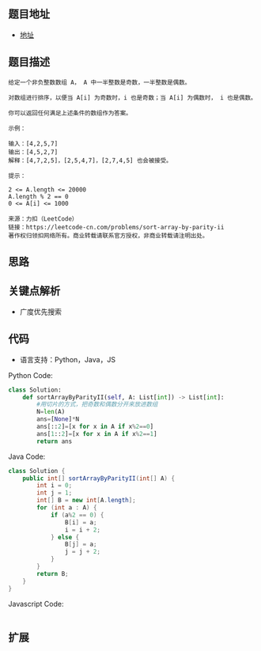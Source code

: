 ## 题目地址

- [地址](https://leetcode-cn.com/problems/sort-array-by-parity-ii/)

## 题目描述

```
给定一个非负整数数组 A， A 中一半整数是奇数，一半整数是偶数。

对数组进行排序，以便当 A[i] 为奇数时，i 也是奇数；当 A[i] 为偶数时， i 也是偶数。

你可以返回任何满足上述条件的数组作为答案。

示例：

输入：[4,2,5,7]
输出：[4,5,2,7]
解释：[4,7,2,5]，[2,5,4,7]，[2,7,4,5] 也会被接受。

提示：

2 <= A.length <= 20000
A.length % 2 == 0
0 <= A[i] <= 1000

来源：力扣（LeetCode）
链接：https://leetcode-cn.com/problems/sort-array-by-parity-ii
著作权归领扣网络所有。商业转载请联系官方授权，非商业转载请注明出处。
```

## 思路
    
## 关键点解析

- 广度优先搜索

## 代码

- 语言支持：Python，Java，JS

Python Code:

```python
class Solution:
    def sortArrayByParityII(self, A: List[int]) -> List[int]:
        #用切片的方式，把奇数和偶数分开来放进数组
        N=len(A)
        ans=[None]*N
        ans[::2]=[x for x in A if x%2==0]
        ans[1::2]=[x for x in A if x%2==1]
        return ans
```

Java Code:

```java
class Solution {
    public int[] sortArrayByParityII(int[] A) {
        int i = 0;
        int j = 1;
        int[] B = new int[A.length];
        for (int a : A) {
            if (a%2 == 0) {
                B[i] = a;
                i = i + 2;
            } else {
                B[j] = a;
                j = j + 2;
            }
        }
        return B;
    }
}
```

Javascript Code:

```js

```

## 扩展
